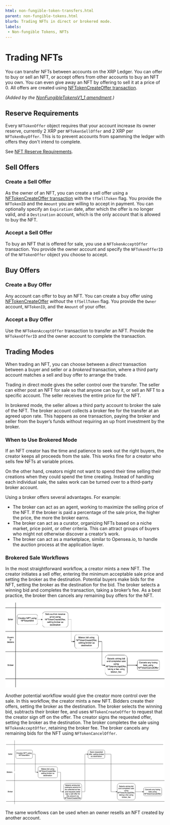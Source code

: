 ```yaml
---
html: non-fungible-token-transfers.html
parent: non-fungible-tokens.html
blurb: Trading NFTs in direct or brokered mode.
labels:
 - Non-fungible Tokens, NFTs
---
```


# Trading NFTs

You can transfer NFTs between accounts on the XRP Ledger. You can offer to buy or sell an NFT, or accept offers from other accounts to buy an NFT you own. You can even give away an NFT by offering to sell it at a price of 0.  All offers are created using [NFTokenCreateOffer transaction](../../../references/protocol/transactions/types/nftokencreateoffer.md).

_(Added by the [NonFungibleTokensV1_1 amendment](known-amendments.html#nonfungibletokensv1_1).)_

## Reserve Requirements

Every `NFTokenOffer` object requires that your account increase its owner reserve, currently 2 XRP per `NFTokenSellOffer` and 2 XRP per `NFTokenBuyOffer`. This is to prevent accounts from spamming the ledger with offers they don't intend to complete.

See [NFT Reserve Requirements](reserve-requirements.md).

## Sell Offers

### Create a Sell Offer

As the owner of an NFT, you can create a sell offer using a [NFTokenCreateOffer transaction](../../../references/protocol/transactions/types/nftokencreateoffer.md) with the `tfSellToken` flag. You provide the `NFTokenID` and the `Amount` you are willing to accept in payment. You can optionally specify an `Expiration` date, after which the offer is no longer valid, and a `Destination` account, which is the only account that is allowed to buy the NFT.

### Accept a Sell Offer

To buy an NFT that is offered for sale, you use a `NFTokenAcceptOffer` transaction. You provide the owner account and specify the `NFTokenOfferID` of the `NFTokenOffer` object you choose to accept.

## Buy Offers

### Create a Buy Offer

Any account can offer to buy an NFT. You can create a buy offer using [NFTokenCreateOffer](../../../references/protocol/transactions/types/nftokencreateoffer.md) _without_ the `tfSellToken` flag. You provide the `Owner` account, `NFTokenID`, and the `Amount` of your offer.

### Accept a Buy Offer

Use the `NFTokenAcceptOffer` transaction to transfer an NFT. Provide the `NFTokenOfferID` and the owner account to complete the transaction.

## Trading Modes

When trading an NFT, you can choose between a _direct_ transaction between a buyer and seller or a _brokered_ transaction, where a third party account matches a sell and buy offer to arrange the trade.

Trading in direct mode gives the seller control over the transfer. The seller can either post an NFT for sale so that anyone can buy it, or sell an NFT to a specific account. The seller receives the entire price for the NFT.

In brokered mode, the seller allows a third party account to broker the sale of the NFT. The broker account collects a broker fee for the transfer at an agreed upon rate. This happens as one transaction, paying the broker and seller from the buyer’s funds without requiring an up front investment by the broker.

### When to Use Brokered Mode

If an NFT creator has the time and patience to seek out the right buyers, the creator keeps all proceeds from the sale. This works fine for a creator who sells few NFTs at variable prices.

On the other hand, creators might not want to spend their time selling their creations when they could spend the time creating. Instead of handling each individual sale, the sales work can be turned over to a third-party broker account.

Using a broker offers several advantages. For example:

* The broker can act as an agent, working to maximize the selling price of the NFT. If the broker is paid a percentage of the sale price, the higher the price, the more the broker earns.
* The broker can act as a curator, organizing NFTs based on a niche market, price point, or other criteria. This can attract groups of buyers who might not otherwise discover a creator’s work.
* The broker can act as a marketplace, similar to Opensea.io, to handle the auction process at the application layer.

### Brokered Sale Workflows

In the most straightforward workflow, a creator mints a new NFT. The creator initiates a sell offer, entering the minimum acceptable sale price and setting the broker as the destination. Potential buyers make bids for the NFT, setting the broker as the destination for the bid. The broker selects a winning bid and completes the transaction, taking a broker’s fee. As a best practice, the broker then cancels any remaining buy offers for the NFT.

![Brokered Mode with Reserve](img/nft-brokered-mode-with-reserve.png)

Another potential workflow would give the creator more control over the sale. In this workflow, the creator mints a new NFT. Bidders create their offers, setting the broker as the destination. The broker selects the winning bid, subtracts their broker fee, and uses `NFTokenCreateOffer` to request that the creator sign off on the offer. The creator signs the requested offer, setting the broker as the destination. The broker completes the sale using `NFTokenAcceptOffer`, retaining the broker fee. The broker cancels any remaining bids for the NFT using `NFTokenCancelOffer`.

![Brokered Mode without Reserve](img/nft-brokered-mode-without-reserve.png)

The same workflows can be used when an owner resells an NFT created by another account.
